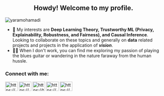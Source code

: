 <h2 align="center">Howdy! Welcome to my profile. </h2>

<p align="left"> <img src="https://komarev.com/ghpvc/?username=yaramohamadi&label=Profile%20views&color=0e75b6&style=flat" alt="yaramohamadi" /> </p>

- 🔭 My interests are **Deep Learning Theory, Trustworthy ML (Privacy, Explainability, Robustness, and Fairness), and Causal Inference**. Looking to collaborate on these topics and generally on **data** related projects and projects in the application of ***vision***.
- 🎸🐒 When I don't work, you can find me exploring my passion of playing the blues guitar or wandering in the nature faraway from the human hussle.

<h3 align="left">Connect with me:</h3>
<p align="left">
<a href="https://yaramohamadi.github.io/" target="blank"><img align="center" 
src="https://github.com/rahuldkjain/github-profile-readme-generator/blob/master/src/images/icons/Social/github.svg" 
alt="https://yaramohamadi.github.io/" height="30" width="40" /></a>
<a href="https://linkedin.com/in/yara-mohammadi-a850ab12a/" target="blank"><img align="center" 
src="https://raw.githubusercontent.com/rahuldkjain/github-profile-readme-generator/master/src/images/icons/Social/linked-in-alt.svg" alt="https://www.linkedin.com/in/yara-mohammadi-a850ab12a/" height="30" width="40" /></a>
 <a href="https://twitter.com/https://twitter.com/bahramyara" target="blank"><img align="center" 
 src="https://raw.githubusercontent.com/rahuldkjain/github-profile-readme-generator/master/src/images/icons/Social/twitter.svg" alt="https://twitter.com/bahramyara" height="30" width="40" /></a>
<a href="https://www.youtube.com/channel/UCDSFbq4KrGAhK2-HuQs1WLA/videos" target="blank"><img align="center" 
src="https://raw.githubusercontent.com/rahuldkjain/github-profile-readme-generator/master/src/images/icons/Social/youtube.svg" alt="https://www.youtube.com/channel/UCDSFbq4KrGAhK2-HuQs1WLA/videos" height="30" width="40" /></a>
  <a href="https://open.spotify.com/user/yara.mohamadi" target="blank"><img align="center" 
  src="https://raw.githubusercontent.com/rahuldkjain/github-profile-readme-generator/master/src/images/icons/Social/spotify.svg" alt="https://open.spotify.com/user/yara.mohamadi" height="30" width="40" /></a>
</p>

